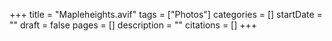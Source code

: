 +++
title = "Mapleheights.avif"
tags = ["Photos"]
categories = []
startDate = ""
draft = false
pages = []
description = ""
citations = []
+++
